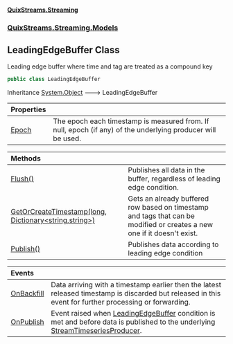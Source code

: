 #### [QuixStreams.Streaming](index.md 'index')
### [QuixStreams.Streaming.Models](QuixStreams.Streaming.Models.md 'QuixStreams.Streaming.Models')

## LeadingEdgeBuffer Class

Leading edge buffer where time and tag are treated as a compound key

```csharp
public class LeadingEdgeBuffer
```

Inheritance [System.Object](https://docs.microsoft.com/en-us/dotnet/api/System.Object 'System.Object') &#129106; LeadingEdgeBuffer

| Properties | |
| :--- | :--- |
| [Epoch](LeadingEdgeBuffer.Epoch.md 'QuixStreams.Streaming.Models.LeadingEdgeBuffer.Epoch') | The epoch each timestamp is measured from. If null, epoch (if any) of the underlying producer will be used. |

| Methods | |
| :--- | :--- |
| [Flush()](LeadingEdgeBuffer.Flush().md 'QuixStreams.Streaming.Models.LeadingEdgeBuffer.Flush()') | Publishes all data in the buffer, regardless of leading edge condition. |
| [GetOrCreateTimestamp(long, Dictionary&lt;string,string&gt;)](LeadingEdgeBuffer.GetOrCreateTimestamp(long,Dictionary_string,string_).md 'QuixStreams.Streaming.Models.LeadingEdgeBuffer.GetOrCreateTimestamp(long, System.Collections.Generic.Dictionary<string,string>)') | Gets an already buffered row based on timestamp and tags that can be modified or creates a new one if it doesn't exist. |
| [Publish()](LeadingEdgeBuffer.Publish().md 'QuixStreams.Streaming.Models.LeadingEdgeBuffer.Publish()') | Publishes data according to leading edge condition |

| Events | |
| :--- | :--- |
| [OnBackfill](LeadingEdgeBuffer.OnBackfill.md 'QuixStreams.Streaming.Models.LeadingEdgeBuffer.OnBackfill') | Data arriving with a timestamp earlier then the latest released timestamp is discarded but released in this event for further processing or forwarding. |
| [OnPublish](LeadingEdgeBuffer.OnPublish.md 'QuixStreams.Streaming.Models.LeadingEdgeBuffer.OnPublish') | Event raised when [LeadingEdgeBuffer](LeadingEdgeBuffer.md 'QuixStreams.Streaming.Models.LeadingEdgeBuffer') condition is met and before data is published to the underlying [StreamTimeseriesProducer](StreamTimeseriesProducer.md 'QuixStreams.Streaming.Models.StreamProducer.StreamTimeseriesProducer'). |
